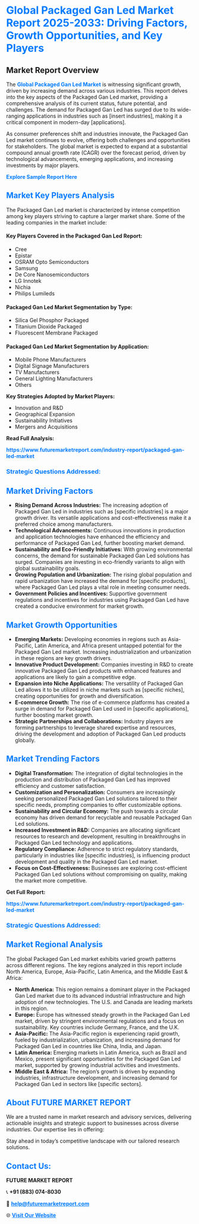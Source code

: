 <h1 style="color: #007BFF;">Global Packaged Gan Led Market Report 2025-2033: Driving Factors, Growth Opportunities, and Key Players</h1>

<section id="overview">
<h2>Market Report Overview</h2>
<p>The <a href="https://www.futuremarketreport.com/industry-report/packaged-gan-led-market" style="color: #007BFF; text-decoration: none;"><strong>Global Packaged Gan Led Market</strong></a> is witnessing significant growth, driven by increasing demand across various industries. This report delves into the key aspects of the Packaged Gan Led market, providing a comprehensive analysis of its current status, future potential, and challenges. The demand for Packaged Gan Led has surged due to its wide-ranging applications in industries such as [insert industries], making it a critical component in modern-day [applications].</p>
<p>As consumer preferences shift and industries innovate, the Packaged Gan Led market continues to evolve, offering both challenges and opportunities for stakeholders. The global market is expected to expand at a substantial compound annual growth rate (CAGR) over the forecast period, driven by technological advancements, emerging applications, and increasing investments by major players.</p>
</section>

<section id="overview">
<p><a href="https://www.futuremarketreport.com/request-sample/reportId=50843" style="color: #007BFF; text-decoration: none;"><strong>Explore Sample Report Here</strong></a></p>
</section>

<section id="key-players">
<h2 style="color: #007BFF;">Market Key Players Analysis</h2>
<p>The Packaged Gan Led market is characterized by intense competition among key players striving to capture a larger market share. Some of the leading companies in the market include:</p>
<h4>Key Players Covered in the Packaged Gan Led Report:</h4>
<ul><li>Cree</li><li>Epistar</li><li>OSRAM Opto Semiconductors</li><li>Samsung</li><li>De Core Nanosemiconductors</li><li>LG Innotek</li><li>Nichia</li><li>Philips Lumileds</li></ul>
<h4>Packaged Gan Led Market Segmentation by Type:</h4>
<ul><li>Silica Gel Phosphor Packaged</li><li>Titanium Dioxide Packaged</li><li>Fluorescent Membrane Packaged</li></ul>

<h4>Packaged Gan Led Market Segmentation by Application:</h4>
<ul><li>Mobile Phone Manufacturers</li><li>Digital Signage Manufacturers</li><li>TV Manufacturers</li><li>General Lighting Manufacturers</li><li>Others</li></ul>
<p><strong>Key Strategies Adopted by Market Players:</strong></p>
<ul>
<li>Innovation and R&D</li>
<li>Geographical Expansion</li>
<li>Sustainability Initiatives</li>
<li>Mergers and Acquisitions</li>
</ul>
</section>

<section>
<p><strong>Read Full Analysis: </strong></p><a href="https://www.futuremarketreport.com/industry-report/packaged-gan-led-market" style="color: #007BFF; text-decoration: none;"><strong>https://www.futuremarketreport.com/industry-report/packaged-gan-led-market</strong></a>
<h3 style="color: #007BFF;">Strategic Questions Addressed:</h3>
</section>

<section id="driving-factors">
<h2 style="color: #007BFF;">Market Driving Factors</h2>
<ul>
<li><strong>Rising Demand Across Industries:</strong> The increasing adoption of Packaged Gan Led in industries such as [specific industries] is a major growth driver. Its versatile applications and cost-effectiveness make it a preferred choice among manufacturers.</li>
<li><strong>Technological Advancements:</strong> Continuous innovations in production and application technologies have enhanced the efficiency and performance of Packaged Gan Led, further boosting market demand.</li>
<li><strong>Sustainability and Eco-Friendly Initiatives:</strong> With growing environmental concerns, the demand for sustainable Packaged Gan Led solutions has surged. Companies are investing in eco-friendly variants to align with global sustainability goals.</li>
<li><strong>Growing Population and Urbanization:</strong> The rising global population and rapid urbanization have increased the demand for [specific products], where Packaged Gan Led plays a vital role in meeting consumer needs.</li>
<li><strong>Government Policies and Incentives:</strong> Supportive government regulations and incentives for industries using Packaged Gan Led have created a conducive environment for market growth.</li>
</ul>
</section>

<section id="growth-opportunities">
<h2 style="color: #007BFF;">Market Growth Opportunities</h2>
<ul>
<li><strong>Emerging Markets:</strong> Developing economies in regions such as Asia-Pacific, Latin America, and Africa present untapped potential for the Packaged Gan Led market. Increasing industrialization and urbanization in these regions are key growth drivers.</li>
<li><strong>Innovative Product Development:</strong> Companies investing in R&D to create innovative Packaged Gan Led products with enhanced features and applications are likely to gain a competitive edge.</li>
<li><strong>Expansion into Niche Applications:</strong> The versatility of Packaged Gan Led allows it to be utilized in niche markets such as [specific niches], creating opportunities for growth and diversification.</li>
<li><strong>E-commerce Growth:</strong> The rise of e-commerce platforms has created a surge in demand for Packaged Gan Led used in [specific applications], further boosting market growth.</li>
<li><strong>Strategic Partnerships and Collaborations:</strong> Industry players are forming partnerships to leverage shared expertise and resources, driving the development and adoption of Packaged Gan Led products globally.</li>
</ul>
</section>

<section id="trending-factors">
<h2 style="color: #007BFF;">Market Trending Factors</h2>
<ul>
<li><strong>Digital Transformation:</strong> The integration of digital technologies in the production and distribution of Packaged Gan Led has improved efficiency and customer satisfaction.</li>
<li><strong>Customization and Personalization:</strong> Consumers are increasingly seeking personalized Packaged Gan Led solutions tailored to their specific needs, prompting companies to offer customizable options.</li>
<li><strong>Sustainability and Circular Economy:</strong> The push towards a circular economy has driven demand for recyclable and reusable Packaged Gan Led solutions.</li>
<li><strong>Increased Investment in R&D:</strong> Companies are allocating significant resources to research and development, resulting in breakthroughs in Packaged Gan Led technology and applications.</li>
<li><strong>Regulatory Compliance:</strong> Adherence to strict regulatory standards, particularly in industries like [specific industries], is influencing product development and quality in the Packaged Gan Led market.</li>
<li><strong>Focus on Cost-Effectiveness:</strong> Businesses are exploring cost-efficient Packaged Gan Led solutions without compromising on quality, making the market more competitive.</li>
</ul>
</section>

<section>
<p><strong>Get Full Report: </strong></p><a href="https://www.futuremarketreport.com/industry-report/packaged-gan-led-market" style="color: #007BFF; text-decoration: none;"><strong>https://www.futuremarketreport.com/industry-report/packaged-gan-led-market</strong></a>
<h3 style="color: #007BFF;">Strategic Questions Addressed:</h3>
</section>


<section id="regional-analysis">
<h2 style="color: #007BFF;">Market Regional Analysis</h2>
<p>The global Packaged Gan Led market exhibits varied growth patterns across different regions. The key regions analyzed in this report include North America, Europe, Asia-Pacific, Latin America, and the Middle East & Africa:</p>
<ul>
<li><strong>North America:</strong> This region remains a dominant player in the Packaged Gan Led market due to its advanced industrial infrastructure and high adoption of new technologies. The U.S. and Canada are leading markets in this region.</li>
<li><strong>Europe:</strong> Europe has witnessed steady growth in the Packaged Gan Led market, driven by stringent environmental regulations and a focus on sustainability. Key countries include Germany, France, and the U.K.</li>
<li><strong>Asia-Pacific:</strong> The Asia-Pacific region is experiencing rapid growth, fueled by industrialization, urbanization, and increasing demand for Packaged Gan Led in countries like China, India, and Japan.</li>
<li><strong>Latin America:</strong> Emerging markets in Latin America, such as Brazil and Mexico, present significant opportunities for the Packaged Gan Led market, supported by growing industrial activities and investments.</li>
<li><strong>Middle East & Africa:</strong> The region’s growth is driven by expanding industries, infrastructure development, and increasing demand for Packaged Gan Led in sectors like [specific sectors].</li>
</ul>
</section>

<footer>
<h2 style="color: #007BFF;">About FUTURE MARKET REPORT</h2>
<p>We are a trusted name in market research and advisory services, delivering actionable insights and strategic support to businesses across diverse industries. Our expertise lies in offering:</p>

<p>Stay ahead in today’s competitive landscape with our tailored research solutions.</p>

<h2 style="color: #007BFF;">Contact Us:</h2>
<p><strong>FUTURE MARKET REPORT</strong></p>
<p>📞 <strong>+91 (883) 074-8030</strong></p>
<p>📧 <strong><a href="mailto:help@futuremarketreport.com" style="color: #007BFF;">help@futuremarketreport.com</a></strong></p>
<p>🌐 <strong><a href="https://www.futuremarketreport.com/" style="color: #007BFF;">Visit Our Website</a></strong></p>
</footer>